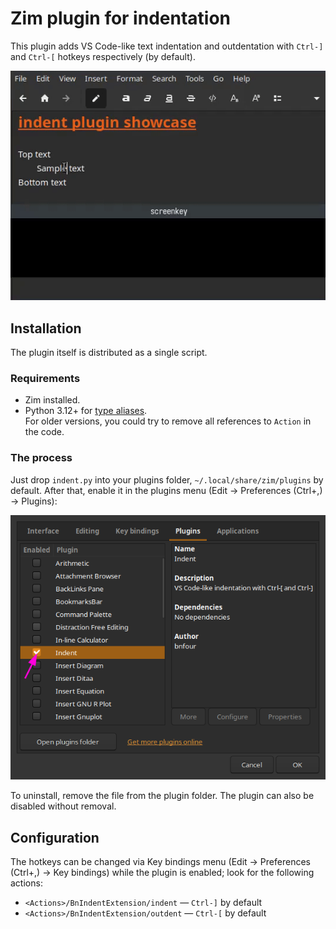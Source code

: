 # Zim plugin for indentation
This plugin adds VS Code-like text indentation and outdentation with `Ctrl-]` and `Ctrl-[` hotkeys respectively (by default).

![desktop compositon is overrated anyway](readme-images/demo.gif)

## Installation
The plugin itself is distributed as a single script.

### Requirements
- Zim installed.
- Python 3.12+ for [type aliases](https://docs.python.org/3/library/typing.html#type-aliases).  
For older versions, you could try to remove all references to `Action` in the code.

### The process
Just drop `indent.py` into your plugins folder, `~/.local/share/zim/plugins` by default. After that, enable it in the plugins menu (Edit → Preferences (Ctrl+,) → Plugins):

![why yes, i like the color orange, how could you tell](readme-images/enable.png)

To uninstall, remove the file from the plugin folder. The plugin can also be disabled without removal.

## Configuration
The hotkeys can be changed via Key bindings menu (Edit → Preferences (Ctrl+,) → Key bindings) while the plugin is enabled; look for the following actions:
- `<Actions>/BnIndentExtension/indent` — `Ctrl-]` by default
- `<Actions>/BnIndentExtension/outdent` — `Ctrl-[` by default
